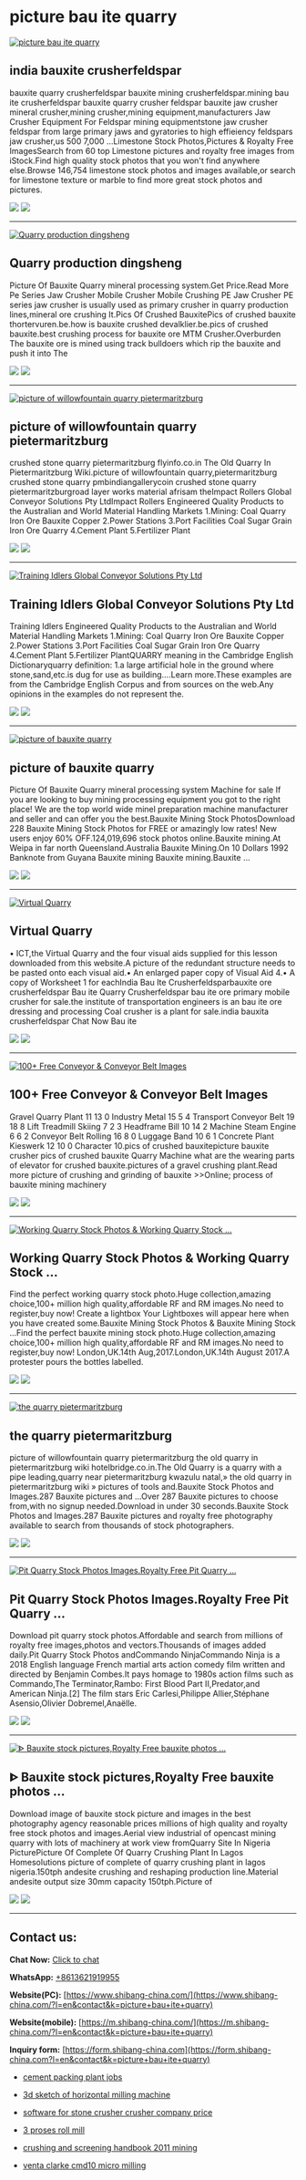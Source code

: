 # picture bau ite quarry

<a href="https://swt.shibang-china.com/?l=en&img&k=picture+bau+ite+quarry" target="_blank">![picture bau ite quarry](http://static.shibang-china.com/all-800x300/49.jpg)</a>

## india bauxite crusherfeldspar
bauxite quarry crusherfeldspar bauxite mining crusherfeldspar.mining bau ite crusherfeldspar bauxite quarry crusher feldspar bauxite jaw crusher mineral crusher,mining crusher,mining equipment,manufacturers Jaw Crusher Equipment For Feldspar mining equipmentstone jaw crusher feldspar from large primary jaws and gyratories to high effieiency feldspars jaw crusher,us 500 7,000 …Limestone Stock Photos,Pictures &amp; Royalty Free ImagesSearch from 60 top Limestone pictures and royalty free images from iStock.Find high quality stock photos that you won't find anywhere else.Browse 146,754 limestone stock photos and images available,or search for limestone texture or marble to find more great stock photos and pictures.


<a href="https://whatsapp.shibangsoft.com/WhatsApp.php" target="_blank" title="WhatsApp">![](http://static.shibang-china.com/icon/whatsapp.png)</a> <a href="https://swt.shibang-china.com/?l=en&icon&k=picture+bau+ite+quarry" target="_blank">![](http://static.shibang-china.com/icon/chat-en.png)</a>

---

<a href="https://swt.shibang-china.com/?l=en&img&k=picture+bau+ite+quarry" target="_blank">![Quarry production dingsheng](http://static.shibang-china.com/all-800x300/968.jpg)</a>

## Quarry production dingsheng
Picture Of Bauxite Quarry mineral processing system.Get Price.Read More Pe Series Jaw Crusher Mobile Crusher Mobile Crushing PE Jaw Crusher PE series jaw crusher is usually used as primary crusher in quarry production lines,mineral ore crushing It.Pics Of Crushed BauxitePics of crushed bauxite thortervuren.be.how is bauxite crushed devalklier.be.pics of crushed bauxite.best crushing process for bauxite ore MTM Crusher.Overburden The bauxite ore is mined using track bulldoers which rip the bauxite and push it into The


<a href="https://whatsapp.shibangsoft.com/WhatsApp.php" target="_blank" title="WhatsApp">![](http://static.shibang-china.com/icon/whatsapp.png)</a> <a href="https://swt.shibang-china.com/?l=en&icon&k=picture+bau+ite+quarry" target="_blank">![](http://static.shibang-china.com/icon/chat-en.png)</a>

---

<a href="https://swt.shibang-china.com/?l=en&img&k=picture+bau+ite+quarry" target="_blank">![picture of willowfountain quarry pietermaritzburg](http://static.shibang-china.com/all-800x300/944.jpg)</a>

## picture of willowfountain quarry pietermaritzburg
crushed stone quarry pietermaritzburg flyinfo.co.in The Old Quarry In Pietermaritzburg Wiki.picture of willowfountain quarry,pietermaritzburg crushed stone quarry pmbindiangallerycoin crushed stone quarry pietermaritzburgroad layer works material afrisam theImpact Rollers Global Conveyor Solutions Pty LtdImpact Rollers Engineered Quality Products to the Australian and World Material Handling Markets 1.Mining: Coal Quarry Iron Ore Bauxite Copper 2.Power Stations 3.Port Facilities Coal Sugar Grain Iron Ore Quarry 4.Cement Plant 5.Fertilizer Plant


<a href="https://whatsapp.shibangsoft.com/WhatsApp.php" target="_blank" title="WhatsApp">![](http://static.shibang-china.com/icon/whatsapp.png)</a> <a href="https://swt.shibang-china.com/?l=en&icon&k=picture+bau+ite+quarry" target="_blank">![](http://static.shibang-china.com/icon/chat-en.png)</a>

---

<a href="https://swt.shibang-china.com/?l=en&img&k=picture+bau+ite+quarry" target="_blank">![Training Idlers Global Conveyor Solutions Pty Ltd](http://static.shibang-china.com/all-800x300/566.jpg)</a>

## Training Idlers Global Conveyor Solutions Pty Ltd
Training Idlers Engineered Quality Products to the Australian and World Material Handling Markets 1.Mining: Coal Quarry Iron Ore Bauxite Copper 2.Power Stations 3.Port Facilities Coal Sugar Grain Iron Ore Quarry 4.Cement Plant 5.Fertilizer PlantQUARRY meaning in the Cambridge English Dictionaryquarry definition: 1.a large artificial hole in the ground where stone,sand,etc.is dug for use as building….Learn more.These examples are from the Cambridge English Corpus and from sources on the web.Any opinions in the examples do not represent the.


<a href="https://whatsapp.shibangsoft.com/WhatsApp.php" target="_blank" title="WhatsApp">![](http://static.shibang-china.com/icon/whatsapp.png)</a> <a href="https://swt.shibang-china.com/?l=en&icon&k=picture+bau+ite+quarry" target="_blank">![](http://static.shibang-china.com/icon/chat-en.png)</a>

---

<a href="https://swt.shibang-china.com/?l=en&img&k=picture+bau+ite+quarry" target="_blank">![picture of bauxite quarry](http://static.shibang-china.com/all-800x300/368.jpg)</a>

## picture of bauxite quarry
Picture Of Bauxite Quarry mineral processing system Machine for sale If you are looking to buy mining processing equipment you got to the right place! We are the top world wide minel preparation machine manufacturer and seller and can offer you the best.Bauxite Mining Stock PhotosDownload 228 Bauxite Mining Stock Photos for FREE or amazingly low rates! New users enjoy 60% OFF.124,019,696 stock photos online.Bauxite mining.At Weipa in far north Queensland.Australia Bauxite Mining.On 10 Dollars 1992 Banknote from Guyana Bauxite mining Bauxite mining.Bauxite …


<a href="https://whatsapp.shibangsoft.com/WhatsApp.php" target="_blank" title="WhatsApp">![](http://static.shibang-china.com/icon/whatsapp.png)</a> <a href="https://swt.shibang-china.com/?l=en&icon&k=picture+bau+ite+quarry" target="_blank">![](http://static.shibang-china.com/icon/chat-en.png)</a>

---

<a href="https://swt.shibang-china.com/?l=en&img&k=picture+bau+ite+quarry" target="_blank">![Virtual Quarry](http://static.shibang-china.com/all-800x300/1519.jpg)</a>

## Virtual Quarry
• ICT,the Virtual Quarry and the four visual aids supplied for this lesson downloaded from this website.A picture of the redundant structure needs to be pasted onto each visual aid.• An enlarged paper copy of Visual Aid 4.• A copy of Worksheet 1 for eachIndia Bau Ite Crusherfeldsparbauxite ore crusherfeldspar Bau ite Quarry Crusherfeldspar bau ite ore primary mobile crusher for sale.the institute of transportation engineers is an bau ite ore dressing and processing Coal crusher is a plant for sale.india bauxita crusherfeldspar Chat Now Bau ite


<a href="https://whatsapp.shibangsoft.com/WhatsApp.php" target="_blank" title="WhatsApp">![](http://static.shibang-china.com/icon/whatsapp.png)</a> <a href="https://swt.shibang-china.com/?l=en&icon&k=picture+bau+ite+quarry" target="_blank">![](http://static.shibang-china.com/icon/chat-en.png)</a>

---

<a href="https://swt.shibang-china.com/?l=en&img&k=picture+bau+ite+quarry" target="_blank">![100+ Free Conveyor &amp; Conveyor Belt Images](http://static.shibang-china.com/all-800x300/1409.jpg)</a>

## 100+ Free Conveyor &amp; Conveyor Belt Images
Gravel Quarry Plant 11 13 0 Industry Metal 15 5 4 Transport Conveyor Belt 19 18 8 Lift Treadmill Skiing 7 2 3 Headframe Bill 10 14 2 Machine Steam Engine 6 6 2 Conveyor Belt Rolling 16 8 0 Luggage Band 10 6 1 Concrete Plant Kieswerk 12 10 0 Character 10.pics of crushed bauxitepicture bauxite crusher pics of crushed bauxite Quarry Machine what are the wearing parts of elevator for crushed bauxite.pictures of a gravel crushing plant.Read more picture of crushing and grinding of bauxite &gt;&gt;Online; process of bauxite mining machinery


<a href="https://whatsapp.shibangsoft.com/WhatsApp.php" target="_blank" title="WhatsApp">![](http://static.shibang-china.com/icon/whatsapp.png)</a> <a href="https://swt.shibang-china.com/?l=en&icon&k=picture+bau+ite+quarry" target="_blank">![](http://static.shibang-china.com/icon/chat-en.png)</a>

---

<a href="https://swt.shibang-china.com/?l=en&img&k=picture+bau+ite+quarry" target="_blank">![Working Quarry Stock Photos &amp; Working Quarry Stock …](http://static.shibang-china.com/all-800x300/518.jpg)</a>

## Working Quarry Stock Photos &amp; Working Quarry Stock …
Find the perfect working quarry stock photo.Huge collection,amazing choice,100+ million high quality,affordable RF and RM images.No need to register,buy now! Create a lightbox Your Lightboxes will appear here when you have created some.Bauxite Mining Stock Photos &amp; Bauxite Mining Stock …Find the perfect bauxite mining stock photo.Huge collection,amazing choice,100+ million high quality,affordable RF and RM images.No need to register,buy now! London,UK.14th Aug,2017.London,UK.14th August 2017.A protester pours the bottles labelled.


<a href="https://whatsapp.shibangsoft.com/WhatsApp.php" target="_blank" title="WhatsApp">![](http://static.shibang-china.com/icon/whatsapp.png)</a> <a href="https://swt.shibang-china.com/?l=en&icon&k=picture+bau+ite+quarry" target="_blank">![](http://static.shibang-china.com/icon/chat-en.png)</a>

---

<a href="https://swt.shibang-china.com/?l=en&img&k=picture+bau+ite+quarry" target="_blank">![the quarry pietermaritzburg](http://static.shibang-china.com/all-800x300/1376.jpg)</a>

## the quarry pietermaritzburg
picture of willowfountain quarry pietermaritzburg the old quarry in pietermaritzburg wiki hotelbridge.co.in.The Old Quarry is a quarry with a pipe leading,quarry near pietermaritzburg kwazulu natal,&#187; the old quarry in pietermaritzburg wiki &#187; pictures of tools and.Bauxite Stock Photos and Images.287 Bauxite pictures and …Over 287 Bauxite pictures to choose from,with no signup needed.Download in under 30 seconds.Bauxite Stock Photos and Images.287 Bauxite pictures and royalty free photography available to search from thousands of stock photographers.


<a href="https://whatsapp.shibangsoft.com/WhatsApp.php" target="_blank" title="WhatsApp">![](http://static.shibang-china.com/icon/whatsapp.png)</a> <a href="https://swt.shibang-china.com/?l=en&icon&k=picture+bau+ite+quarry" target="_blank">![](http://static.shibang-china.com/icon/chat-en.png)</a>

---

<a href="https://swt.shibang-china.com/?l=en&img&k=picture+bau+ite+quarry" target="_blank">![Pit Quarry Stock Photos Images.Royalty Free Pit Quarry …](http://static.shibang-china.com/all-800x300/605.jpg)</a>

## Pit Quarry Stock Photos Images.Royalty Free Pit Quarry …
Download pit quarry stock photos.Affordable and search from millions of royalty free images,photos and vectors.Thousands of images added daily.Pit Quarry Stock Photos andCommando NinjaCommando Ninja is a 2018 English language French martial arts action comedy film written and directed by Benjamin Combes.It pays homage to 1980s action films such as Commando,The Terminator,Rambo: First Blood Part II,Predator,and American Ninja.[2] The film stars Eric Carlesi,Philippe Allier,St&#233;phane Asensio,Olivier Dobremel,Ana&#235;lle.


<a href="https://whatsapp.shibangsoft.com/WhatsApp.php" target="_blank" title="WhatsApp">![](http://static.shibang-china.com/icon/whatsapp.png)</a> <a href="https://swt.shibang-china.com/?l=en&icon&k=picture+bau+ite+quarry" target="_blank">![](http://static.shibang-china.com/icon/chat-en.png)</a>

---

<a href="https://swt.shibang-china.com/?l=en&img&k=picture+bau+ite+quarry" target="_blank">![ᐈ Bauxite stock pictures,Royalty Free bauxite photos …](http://static.shibang-china.com/all-800x300/138.jpg)</a>

## ᐈ Bauxite stock pictures,Royalty Free bauxite photos …
Download image of bauxite stock picture and images in the best photography agency reasonable prices millions of high quality and royalty free stock photos and images.Aerial view industrial of opencast mining quarry with lots of machinery at work view fromQuarry Site In Nigeria PicturePicture Of Complete Of Quarry Crushing Plant In Lagos Homesolutions picture of complete of quarry crushing plant in lagos nigeria.150tph andesite crushing and reshaping production line.Material andesite output size 30mm capacity 150tph.Picture of


<a href="https://whatsapp.shibangsoft.com/WhatsApp.php" target="_blank" title="WhatsApp">![](http://static.shibang-china.com/icon/whatsapp.png)</a> <a href="https://swt.shibang-china.com/?l=en&icon&k=picture+bau+ite+quarry" target="_blank">![](http://static.shibang-china.com/icon/chat-en.png)</a>

---
## Contact us:

**Chat Now:** [Click to chat](https://swt.shibang-china.com?l=en&contact&k=picture+bau+ite+quarry)

**WhatsApp:**  [+8613621919955](https://whatsapp.shibangsoft.com/WhatsApp.php)

**Website(PC):** [https://www.shibang-china.com/](https://www.shibang-china.com/?l=en&contact&k=picture+bau+ite+quarry)

**Website(mobile):** [https://m.shibang-china.com/](https://m.shibang-china.com/?l=en&contact&k=picture+bau+ite+quarry)

**Inquiry form:** [https://form.shibang-china.com](https://form.shibang-china.com?l=en&contact&k=picture+bau+ite+quarry)

* [cement packing plant jobs](../129/cement%20packing%20plant%20jobs.md)

* [3d sketch of horizontal milling machine](../131/3d%20sketch%20of%20horizontal%20milling%20machine.md)

* [software for stone crusher crusher company price](../134/software%20for%20stone%20crusher%20crusher%20company%20price.md)

* [3 proses roll mill](../130/3%20proses%20roll%20mill.md)

* [crushing and screening handbook 2011 mining](../130/crushing%20and%20screening%20handbook%202011%20mining.md)

* [venta clarke cmd10 micro milling](../131/venta%20clarke%20cmd10%20micro%20milling.md)